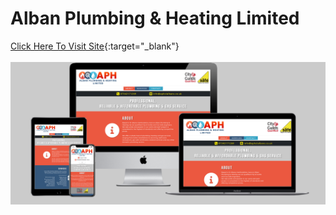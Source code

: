 # Alban Plumbing &amp; Heating Limited

[Click Here To Visit Site](https://ifti-khan.github.io/aph/){:target="\_blank"}
<br><br>
![Image of Project](assets/images/aph-multi-device.png)